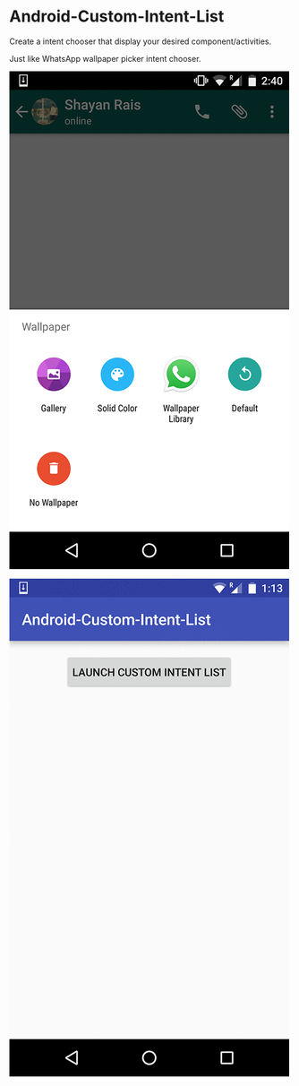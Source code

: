 # Android-Custom-Intent-List
Create a intent chooser that display your desired component/activities.


Just like WhatsApp wallpaper picker intent chooser.


![alt tag](https://github.com/shanrais/Android-Custom-Intent-List/blob/master/Shayan/whatsapp.gif)

![alt tag](https://github.com/shanrais/Android-Custom-Intent-List/blob/master/Shayan/custom_intent.gif)
